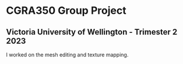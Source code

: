 # CGRA350 Group Project
## Victoria University of Wellington - Trimester 2 2023
I worked on the mesh editing and texture mapping.
